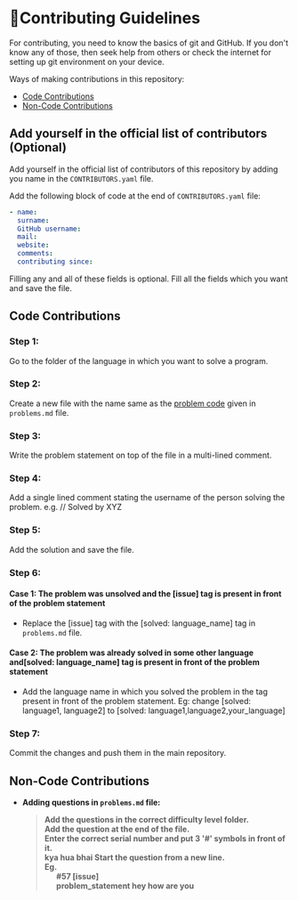 # 👥Contributing Guidelines

For contributing, you need to know the basics of git and GitHub. If you don't know any of those, then seek help from others or check the internet for setting up git environment on your device.

Ways of making contributions in this repository:

- [Code Contributions](#code-contributions)
- [Non-Code Contributions](#non-code-contributions)

## Add yourself in the official list of contributors (Optional)

Add yourself in the official list of contributors of this repository by adding you name in the `CONTRIBUTORS.yaml` file. 

Add the following block of code at the end of `CONTRIBUTORS.yaml` file:
```yaml
- name: 
  surname: 
  GitHub username: 
  mail: 
  website: 
  comments: 
  contributing since: 
```
Filling any and all of these fields is optional.
Fill all the fields which you want and save the file.

## Code Contributions 

### Step 1: <br>
Go to the folder of the language in which you want to solve a program.
### Step 2: <br>
Create a new file with the name same as the [problem code](#problem-code) given in `problems.md` file.
### Step 3: <br>
Write the problem statement on top of the file in a multi-lined comment.
### Step 4: <br>
Add a single lined comment stating the username of the person solving the problem.
e.g. // Solved by XYZ
### Step 5: <br>
Add the solution and save the file.
### Step 6: <br>
#### Case 1: The problem was unsolved and the [issue] tag is present in front of the problem statement
- Replace the [issue] tag with the [solved: language_name] tag in `problems.md` file.<br>
#### Case 2: The problem was already solved in some other language and[solved: language_name] tag is present in front of the problem statement<br>
- Add the language name in which you solved the problem in the tag present in front of the problem statement. Eg: change [solved: language1, language2] to [solved: language1,language2,your_language]
### Step 7: <br>
Commit the changes and push them in the main repository. <b>

## Non-Code Contributions
- Adding questions in `problems.md` file: <br>
    > Add the questions in the correct difficulty level folder. <br>
    > Add the question at the end of the file. <br>
    > Enter the correct serial number and put 3 '#' symbols in front of it. <br>
kya hua bhai
    > Start the question from a new line. <br>
    > Eg. <br> &emsp;&ensp;#57 [issue] <br> &emsp;&ensp;problem_statement
hey how are you
